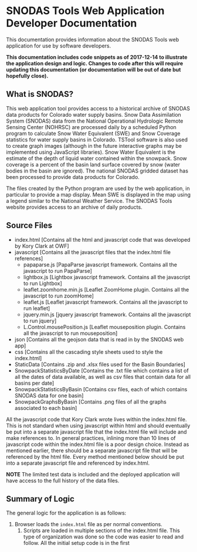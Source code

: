 # SNODAS Tools Web Application Developer Documentation

This documentation provides information about the SNODAS Tools web application for use by software developers.

**This documentation includes code snippets as of 2017-12-14 to illustrate the application design and logic.  Changes to code after this will require updating this documentation (or documentation will be out of date but hopefully close).**

## What is SNODAS? ##

This web application tool provides access to a historical archive of SNODAS data products for Colorado water supply basins. Snow Data Assimilation System (SNODAS) data from the National Operational Hydrologic Remote Sensing Center (NOHRSC) are processed daily by a scheduled Python program to calculate Snow Water Equivalent (SWE) and Snow Coverage statistics for water supply basins in Colorado.  TSTool software is also used to create graph images (although in the future interactive graphs may be implemented using JavaScript libraries). Snow Water Equivalent is the estimate of the depth of liquid water contained within the snowpack. Snow coverage is a percent of the basin land surface covered by snow (water bodies in the basin are ignored). The national SNODAS gridded dataset has been processed to provide data products for Colorado.

The files created by the Python program are used by the web application, in particular to provide a map display.  Mean SWE is displayed in the map using a legend similar to the National Weather Service. The SNODAS Tools website provides access to an archive of daily products.

## Source Files ##

* index.html [Contains all the html and javascript code that was developed by Kory Clark at OWF]
* javascript [Contains all the javascript files that the index.html file references]
    * papaparse.js [PapaParse javascript framework. Contains all the javascript to run PapaParse]
    * lightbox.js [Lightbox javascript framework. Contains all the javascript to run Lightbox]
    * leaflet.zoomhome.min.js [Leaflet ZoomHome plugin. Contains all the javascript to run zoomHome]
    * leaflet.js [Leaflet javascript framework. Contains all the javascript to run leaflet]
    * jquery.min.js [jquery javascript framework. Contains all the javascript to run jquery]
    * L.Control.mousePosition.js [Leaflet mouseposition plugin. Contains all the javascript to run mouseposition]
* json [Contains all the geojson data that is read in by the SNODAS web app]
* css [Contains all the cascading style sheets used to style the index.html]
* StaticData [Contains .zip and .xlsx files used for the Basin Boundaries]
* SnowpackStatisticsByDate [Contains the .txt file which contains a list of all the dates of data available, as well as csv files that contain data for all basins per date]
* SnowpackStatisticsByBasin [Contains csv files, each of which contains SNODAS data for one basin]
* SnowpackGraphsByBasin [Contains .png files of all the graphs associated to each basin]


All the javascript code that Kory Clark wrote lives within the index.html file. This is not standard when using javascript within html and should eventually be put into a separate javascript file that the index.html file will include and make references to. In general practices, inlining more than 10 lines of javascript code within the index.html file is a poor design choice. Instead as mentioned earlier, there should be a separate javascript file that will be referenced by the html file. Every method mentioned below should be put into a separate javascript file and referenced by index.html.

**NOTE** The limited test data is included and the deployed application will have access to the full history of the data files.

## Summary of Logic ##

The general logic for the application is as follows:

1. Browser loads the `index.html` file as per normal conventions.
	1. Scripts are loaded in multiple sections of the index.html file. This type of organization was done so the code was easier to read and follow. All the initial setup code is in the first <script> element near line 226 where the Leaflet map is created. This section also contains some of the layer styling functions that are called when creating new leaflet data layers (i.e. the basin layers that belong to the choropleth map). The next <script> element near line 486 and 538 is where all the data is read in are. This was done so that all the data that was being read in could be done so synchronously (i.e. below the Ajax sync false command).
2. Order of execution (loading data files, initializing map, etc.)
    1. Initialize Leaflet map
    2. Load the list of dates to populate the Select Date button
    3. Load the Colorado Boundary geojson file to display the boundary of Colorado
    4. Load the SnowpackStatisticsByDate csv file
    5. Load the SNODAS_CO_BasinBoundaries geojson file
    6. Merge the csv data with the geojson data and add this to the map
3. After initialization, user interacts with the application and events cause other actions, as described in this documentation
	1. Calls to updateFile() will update the layer that is displayed on the Leaflet map
	2. Calls to reload(), playSlider(), and PauseSlider() control the animation when a user enters in a range of dates to display on the Leaflet map
	3. Calls to clickOnMapItem() will update the selected basin on the map and will update the graphs associated with that basin
	4. Calls to navbarClick() will update which tab is selected on the navigational bar (i.e. About, Documentation, Data)

**NOTE** There is no general naming convention used for components or variables. The variable names were created to allow users/developers have a simple idea of what that variable is used for. Functions are not alphabetized. The data loading happens up front and then will happen in the background when a different basin or date is selected.

## Main Components ##

The SNODAS web application contains three main components within the user interface:

1. A tabbed navigation panel on the left side that contains information about what SNODAS is, the data associated with this application, and some documentation on how the data is accessed and processed within this web tool.
2. A choropleth map that is uses Leaflet. This map is generated using geojson and csv data read in using a JavaScript library called PapaParse. Users are allowed to hover over and click on certain basins in order to display the data associated with that basin.
3. The animation and graphing tools. These live on the right side of the screen and use JavaScript on the backend to display map data for selected dates, and graphs associated with selected basins.

The section below explains the initial steps/functions that are called in order to initialize this web application and display the choropleth map.

## Initial Setup ##

**NOTE** everything within this section is called on app load and should be executed as soon as the browser is loaded.

Once the SNODAS web application has been loaded in a web browser, the Leaflet map will be initialized and attached to the <div> element with the id 'mapid' near line **225**. The map initialization takes place on line **228** by instantiating a new variable called `map`:

```
var map = L.map('mapid', {zoomControl: false}).setView([38.99, -105.54], 7);
```

This line of code calls Leaflet by using the global leaflet singleton `L` and creates a map by calling the map() function that will attach to the id `mapid` **NOTE** This is the id of the div that was mentioned above. The `setView` latitude and longitude value pair is the default view the user will see (38.99,-105.54 is the lat/long for the center of Colorado). The `7` indicates the zoom level, the higher the number, the closer the map is zoomed in.  `7` displays the entire State of Colorado.

Once the `map` variable has been instantiated, a tileLayer is added to the map to provide a background (e.g. satellite, street, gray, etc). As configured, the tileLayer is provided by MapBox and is called "light".  This is done on line **228**
```
L.tileLayer('https://api.mapbox.com/styles/v1/korysam/cixur5uy7003g2sqwthpjmbxa/tiles/256/{z}/{x}/{y}?access_token=pk.eyJ1Ijoia29yeXNhbSIsImEiOiJjaXd4dDRxbTQwMXRkMm9tZzd5b3BqdTBwIn0.A2EGyNrWG2Lbbd5c-I-94w', {
    attribution: 'Map data &copy; <a href="http://openstreetmap.org">OpenStreetMap</a> contributors, <a href="http://creativecommons.org/licenses/by-sa/2.0/">CC-BY-SA</a>, Imagery &copy;<a href="http://mapbox.com">Mapbox</a>',
    maxZoom: 18
}).addTo(map);
```

In order to create a tileLayer through mapbox you must create a mapbox account and gain an access token. This allows developers to call to the MapBox API. For more information on MapBox click on the following [link](https://www.mapbox.com/help/define-access-token/).  **NOTE** This will need to be changed eventually to an Open Water Foundation or Trilynx account since Kory Clark will be leaving us here soon.**

Some of the additional plugins that are used within the SNODAS web app are the leaflet.zoomhome (which allows the developer to specify the default/home zoom options), leaflet.mousePosition (which displays the coordinates lat/lng of where the mouse is on the map in the lower right hand side of the map), and leaflet.control.scale plugins (which displays a scale in km and mi for users to measure the distance between two points). The following code is used to initialize these plugins and add them to the map. This can be near lines **237** - **258**.
```
var zoomHome = L.Control.zoleaomHome();
zoomHome.addTo(map);

L.control.mousePosition({position: 'bottomright',lngFormatter: function(num) {
    var direction = (num < 0) ? 'W' : 'E';
    var formatted = Math.abs(L.Util.formatNum(num, 3)) + 'º ' + direction;
    return formatted;
},
latFormatter: function(num) {
    var direction = (num < 0) ? 'S' : 'N';
    var formatted = Math.abs(L.Util.formatNum(num, 3)) + 'º ' + direction;
    return formatted;
}}).addTo(map);

L.control.scale({position: 'bottomright',imperial: true}).addTo(map);
```

Now skip to line **487**. This line of code sets ajax's asynchronous to false, thus being synchronous. This means that ajax requests (i.e. $.get()) will no longer be run asynchronously and will instead be run synchronously. This changes the scope of where this data can live. For example, if a developer were to use the $.get() command asynchronously, then the data's scope would only be within the $.get() function:

EX:

$.get("FILENAME",function(data){
**THE DATA WILL ONLY BE ACCESSIBLE WITHIN THIS FUNCTION**. In other words, the scope of the data variable is local to the function and not accessible globally.
}
});

Using this method for reading in data is quick and very efficient, however it poses problems when trying to access that data in later code.

The other option is to run the $.get() command synchronously by setting the async property false (look at code below).

EX:

var input;
$.get("FILENAME",function(data){
}
});
**THE DATA WILL BE ACCESSIBLE IN LATER CODE (I.E. OUTSIDE THE FUNCTION**


This allows the code to query data and set that data to global variables outside the $.get() call rather
```
$.ajaxSetup({
    async: false
});
```

On line **493** this is where the `ListOfDates.txt` file is read in using the .get() command. This will request the file from the web server and will read in the data within the file. This file contains a list of valid dates that have been generated for the SNODAS data. The following lines of code will read in the data, sort the data in descending order (i.e. the earliest date), and then adds the data to a list that is then appended to the **Select Date** button.
```
$.get("SnowpackStatisticsByDate/ListOfDates.txt",function(data)
{
    text = data.split('\n');
    /* Sort the dates in descending order (Most recent day first) */
    text.sort(function(a, b) {
        return b - a;
    });
    /* trim each element. For some reason the split keeps the newline
    delimiter. */
    for(var date in text)
    {
        text[date] = text[date].trim();
    }
    Current_Date = text[0];
    for(var index = text.length-1; index > 0; index--)
    {
        if(text[index] != "")
        {
            Latest_Date = text[index];
            break;
        }
    }
    document.getElementById('ListOfDates').appendChild(createDateList(text));
});
```

If you now skip to line **542** this is where the black boundary that outlines Colorado is read in. The data that is read can be found in the CO_boundary.geojson file. This file is read in using the `.get()` command and is added to the leaflet map using the Leaflet geojson function below:

```
L.geoJSON(data, {style: setStateBoundaryStyle}).addTo(map);
```

This line of code will call the setStateBoundaryStyle function on line **302**. This function will add a weight of 5, color of black, and fillOpacity of 0 to each data layer that is specified within the CO_boundary.geojson file.

The next few lines near lines **547** - **589** are used to read in the SNODAS data from CSV files. Again, on line **548** the .get() command is used to read in the SnowpackStatisticsByDate_<current date>.csv file. The <current date> field is specified when reading in the ListOfDates.txt file on line **506**. On line **551** PapaParse is called to read in the csv data and create an array of that data. This array of data is then assigned to the variable SNODAS_Statistics. Then on line **556** the SNODAS_Geometry variable is assigned the data being read in from the SNODAS_CO_BasinBoundaries.geojson file. This file contains data that creates the actual basin boundaries on leaflet.
```
$.getJSON("json/CO_boundary.geojson",function(data){
    L.geoJSON(data, {style: setStateBoundaryStyle}).addTo(map);
});

var SNODAS_FILE = "SnowpackStatisticsByDate/SnowpackStatisticsByDate_" + Current_Date + ".csv";
var SNODAS_Statistics;
$.get(SNODAS_FILE, function(data)
{
    SNODAS_Statistics = Papa.parse(data, { header: true, skipEmptyLines: true, quotes: true});
});


var SNODAS_Geometry = (function() {
    var result;
    $.getJSON("json/SNODAS_CO_BasinBoundaries.geojson",function(data) {
        result = data;
    }); return result;
})();

```

The next step taken is merging the geojson data with the csv data (i.e. the SNODAS_Statistics variable with the SNODAS_Geometry variable).  This is done in the following line of code.

```
geojson = L.geoJson(MergeData(SNODAS_Geometry,SNODAS_Statistics), {style: setSWELayerStyle, onEachFeature: onEachFeature}).addTo(map);
```

This line of code makes a call to the MergeData function on line **572**. At the point that this funciton is called, both files (.geojson and .csv) have already been read in. This function takes in two arrays as parameters (i.e. the geojson data array, and the csv data array) and iterates  through both arrays and add the statistics to its corresponding basin. This is done by making sure that the current SNODAS_Statistics item's local_ID matches the SNODAS_Geometry item's local_ID. If they match then each property will be added to the geojson file without affecting properties that already existed. This line of code will also call the setSWELayerStyle as well as the onEachFeature functions near lines **362** and **291**. These will set the styling of each layer as well as the mouseover, mouseout, and click events when a user mouse’s over, out or clicks on a basin within the leaflet map.

Once this line has been executed, the initial map setup should be complete and a choropleth map will be displayed.

## Navigational Panel Function Calls ##

The one and only function that is associated with the left navigational panel is the navbarClick function specified on line **183**. This function will change the class of each id to active or not-active depending on which tab was selected. It will then go through each id and set the display to none or block depending on which tab was selected. This is done in order to make sure that only information for the selected tab is displayed within the navigational panel.
```
function navbarClick(source, other, source_id)
{
    if(source.toString() == "analysis")
    {
        $('#analysisTab').removeClass('not-active');
        $('#analysisTab').addClass('active');
        $('#aboutTab').removeClass('active')
        $('#aboutTab').addClass('not-active');
        $('#dataTab').removeClass('active');
        $('#dataTab').addClass('not-active');
    }
    else if(source.toString() == "data")
    {
        $('#dataTab').removeClass('not-active');
        $('#dataTab').addClass('active');
        $('#aboutTab').removeClass('active')
        $('#aboutTab').addClass('not-active');
        $('#analysisTab').removeClass('active')
        $('#analysisTab').addClass('not-active');
                        }
    else if(source.toString() == "about")
    {
        $('#aboutTab').removeClass('not-active')
        $('#aboutTab').addClass('active');
        $('#dataTab').removeClass('active');
        $('#dataTab').addClass('not-active');
        $('#analysisTab').removeClass('active')
        $('#analysisTab').addClass('not-active');
    }
    for(var index in other)
    {
        document.getElementById(other[index]).style.display = "none";
    }
    document.getElementById(source).style.display = "block";
}
```

## Select Date Function Calls ##

This button can be found on the right hand side of the web application tool. It lives within the navigational panel on the right of the screen next to the map.

When a user selects a new date using the **Select Date** button, this function will be called. It will get the date selected and update the data to the current date selected. It will then call the MergeData and the map will display the new choropleth data.
The following function is on line **595**.
```
function updateFile(file)
{
    var FileName = file.toString();
    FileName = FileName.substr(0,4) + "-" + FileName.substr(4,2) + "-" + FileName.substr(6,2);
    file = "SnowpackStatisticsByDate/SnowpackStatisticsByDate_" + file + ".csv";
    d3.selectAll("#FileDate").text(" " + FileName);
    geojson.clearLayers();

    $.get(file, function(data) {
        data_array = Papa.parse(data, { header: true, skipEmptyLines: true});
    });
    geojson.addData(MergeData(SNODAS_Geometry,data_array));
}
```

## Animation Function Calls ##

The following functions are used to run the animation when a user wants to see data associated with a range of dates. The reload() function will clear the interval created in the PlaySlider (i.e. stop the timer from changing the data), set the iterations to zero, updated the startdate to the original startdate (i.e. the beginning date) and will then call the PlaySlider() function to restart the animation.

The PlaySlider() function will check if the animation has completed. If it has then it will return false and stop the animation from running. If it hasn't it will then check if the iterations variable equals zero. If that is true the original startdate will be instantiated to the date the animation was set to by the user (i.e. the startdate specified). This function will also check a boolean called has_reset. This variable is instantiated to true and will be changed later in the PlaySlider() function to false. The reasoning behind this is to know if a user has clicked the reset button. If this boolean was not used within the code and a user were to click on the reset button, and then start the animation again, the animation would start playing from the wrong date (i.e. the startdate variable would never get updated to the original startdate that was specified by the user).

If the has_reset variable is set to true, the PlaySlider() function will then change the data on an interval (similar to a timer). Every X amount of seconds the animation will updated the map with a new date's data.

The PauseSlider() will clear the interval thus stopping the interval from running.


updateSliderMin_Max is called whenever the animation submit button is selected. It will update the min and max value of the range animation element. This then also creates tick marks on the slidebar by an increment of one.


```
var RangeDates = new Array();
var range_size, startdate, interval, step, original_startdate;
var has_complete = false;
var has_reset = true;
var iterations = 0;


/* This is the function the reset button calls. This will reset the
range to the beginning date (startdate) and will update certain booleans
so the animation can run properly */
function reload()
{
    clearInterval(interval);
    iterations = 0;
    startdate = original_startdate;
    document.getElementById("dateSlider").value = text.indexOf(startdate);
    showValue(startdate);
    has_complete = false;
    has_reset = true;
    PlaySlider();
}
/* This function is in charge of playing/running the animation
slider. It will progress through an array of dates that the
user inputted (startdate to enddate). Once it has reached the
end the user must click the reset button in order to play the
animation again. */
function PlaySlider()
{
    if(has_complete == true)
    {
        return false;
    }
    if(iterations == 0)
    {
        original_startdate = startdate;
    }
    if(has_reset == true)
    {
        has_reset = false;
        interval = setInterval(function(){
        if(iterations % step == 0)
        {
            document.getElementById("dateSlider").value = text.indexOf(startdate);
            showValue(startdate.toString());
        }
        iterations++;
        if(startdate == RangeDates[RangeDates.length-1])
        {
            has_complete = true;
            clearInterval(interval);
            iterations = 0;
            return false;
        }
        startdate = RangeDates[iterations];
        },875/step);
    }
}

/* This function is called by the animation pause button. When the pause button
is clicked, it wil clear the interval that is created in the PlaySlider() function.
The interval variable is a timing events. This interval allows execution of code at
a specified time interval. This is what pauses the animation */
function PauseSlider()
{
    clearInterval(interval);
    has_reset = true;
}

/* The ShowValue function is called in order to display the current date
the animation is on. This function will grab the span element with id='range'
and update it's innerHTML value to equal the current date in the format
YYYY-MM-DD. */
function showValue(newValue)
{
    document.getElementById("range").innerHTML = newValue.substr(0,4) + "-" + newValue.substr(4,2) + "-" + newValue.substr(6,2);
    updateFile(newValue);
}

function updateSliderMin_Max(startdate,enddate,scale)
{
    if(scale == "")
    {
        scale = 1;
    }
    iterations = 0;
    has_complete = false;
    has_reset = true;
    clearInterval(interval);
    RangeDates = [];
    has_reset = true;
    /* If the startdate string matches the format YYYY-MM-DD,
    then the startdate will be updated to match the format
    YYYYMMDD. This is neccessary when calling the updateFile() function. */
    if(startdate.match(/^\d{4}\-\d{1,2}\-\d{1,2}$/))
    {
        startdate = startdate.replace("-","");
        startdate = startdate.replace("-","");
    }
    /* If the enddate string matches the format YYYY-MM-DD,
    then the enddate will be updated to match the format
    YYYYMMDD. This is neccessary when calling the updateFile() function. */
    if(enddate.match(/^\d{4}\-\d{1,2}\-\d{1,2}$/))
    {
        enddate = enddate.replace("-","");
        enddate = enddate.replace("-","");
    }

    step = scale;
    this.startdate = startdate;
    range_size = (enddate - startdate) + 1;
    /* Call updateFile() function to update the current layer displaying on
    the leaflet map. */
    updateFile(startdate);



    /* The below code grabs the span with id "range" and updates the innerhtml to display the
    current layers date. It will display below the range animation as YYYY-MM-DD. */
    document.getElementById("range").innerHTML = startdate.substr(0,4) + "-" + startdate.substr(4,2) + "-" + startdate.substr(6,2);

    /* datalist is an element that will contain multiple option elements
    that each contain a date specified in the RangeDates array. */
    var datalist = document.getElementById('datalist');

    /* Populate the RangeDates array to contain the dates specified
    within the range the user inputted. For example, if the user wanted the range
    2017-03-01 to 2017-03-05, the RangeDates array would contain the following dates:
    2017-03-01, 2017-03-02, 2017-03-03,2017-03-04, 2017-03-05. Also resort the array of
    dates to be in ascending order. This is so the animation range bar will not act in reverse.*/
    text.sort(function(a, b) {
        return a - b;
    });
    var start_index = text.indexOf(startdate);
    var end_index = text.indexOf(enddate);

    /* The below document.getElementById() code will update the ranges min,
    max, value, and step values. This is what controls the animation range
    and step size. The min value is the "startdate", the max value is the "enddate",
    the scale is the increment days integer. */
    document.getElementById("dateSlider").min = start_index;
    document.getElementById("dateSlider").value = start_index;
    document.getElementById("dateSlider").max = end_index;

    for(start_index; start_index <= end_index; start_index++)
    {
        RangeDates.push(text[start_index]);
        var option = document.createElement('option');
        option.appendChild(document.createTextNode(start_index));
        document.getElementById('datalist').appendChild(option);
    }
}
```

## Select Basin Function Calls ##

A basin can be selected either by clicking on the map or selecting from the basin list on the right side of the application.

When a user selects a basin using the 'Select Basin' button, this function will be called. The LOCAL_ID of the basin selected will be passed in and the layer will then get updated to highlight which basin was selected on the map. The function will then update all the sources of each Plot by calling the SetSNODASPlot() function located on line **1024**.

SetSNODASPlot is called whenever a basin is clicked. Once clicked this function will recieve the LOCAL_ID of that basin and then update the SNDOAS Plots image section with the proper plot graph. This will then get updated everytime a new basin is selected.

```
function clickOnMapItem(Local_ID) {
  if(basin_selected)
  {
  var old_layer = geojson.getLayer(old_basin);
  old_layer.feature.properties.hasBeenSelected = false;
  old_layer.fireEvent('mouseout');
  }
  var id = Local_ID;
  old_basin = Local_ID;
  //get target layer by it's id
  var layer = geojson.getLayer(id);
  //fire event 'click' on target layer
  layer.fireEvent('mouseover');
  layer.feature.properties.hasBeenSelected = true;
  SetSNODASPlot(Local_ID);
  // select_basin_call = true;
  basin_selected = true;
  }
```

```
function SetSNODASPlot(name)
{
    document.getElementById("button_one").disabled = false;
    document.getElementById("button_two").disabled = false;
    document.getElementById("button_three").disabled = false;
    document.getElementById("button_four").disabled = false;
    document.getElementById("button_five").disabled = false;
    document.getElementById("button_six").disabled = false;
    document.getElementById("button_seven").disabled = false;


    document.getElementById("Basin_SnowCover_img").src = "SnowpackGraphsByBasin/" + name + "-SNODAS-SnowCover.png";
    document.getElementById("close-button-snowcover").innerHTML = "Click anywhere to close graph view"

    document.getElementById("Basin_SWE_img").src = "SnowpackGraphsByBasin/" + name + "-SNODAS-SWE.png";
    document.getElementById("close-button-swe").innerHTML = "Click anywhere to close graph view";

    document.getElementById("Basin_SWE_Volume_img").src = "SnowpackGraphsByBasin/" + name + "-SNODAS-SWE-Volume.png";
    document.getElementById("close-button-swe-volume").innerHTML = "Click anywhere to close graph view";

    document.getElementById("Basin_SWE_Upstream_Total_img").src = "SnowpackGraphsByBasin/" + name + "-UpstreamTotal-SNODAS-SWE-Volume.png";
    document.getElementById("close-button-swe-upstream-total").innerHTML = "Click anywhere to close graph view";

    document.getElementById("Basin_SWE_Upstream_Cumulative_img").src = "SnowpackGraphsByBasin/" + name + "-UpstreamTotal-SNODAS-SWE-Volume-Gain-Cumulative.png";
    document.getElementById("close-button-swe-upstream-cumulative").innerHTML = "Click anywhere to close graph view";

    document.getElementById("Basin_Swe_Volume_1WeekChange_img").src = "SnowpackGraphsByBasin/" + name + "-SNODAS-SWE-Volume-1WeekChange.png";
    document.getElementById("close-button-swe-volume-change").innerHTML = "Click anywhere to close graph view";

    document.getElementById("Basin_Swe_Volume_Gain_img").src = "SnowpackGraphsByBasin/" + name + "-SNODAS-SWE-Volume-Gain-Cumulative.png";
    document.getElementById("close-button-swe-volume-gain").innerHTML = "Click anywhere to close graph view";

    document.getElementById("BasinID").innerHTML = "Selected Basin ID: " + name;
    document.getElementById("BasinName").innerHTML = "Basin Name: " + getBasinName(name);

}
```

### Display Graph Buttons

When a user clicks on one of the seven buttons to display a graph specific to a basin (i.e. SNODAS Snow Cover Graph, SWE Graph, SWE Volume Graph, Upstream Total Volume Graph, SWE 1 Week Change Graph, Volume Gain, Cumulative Graph, and SWE Upstream Total Volume Gain, Cumulative Graph), the clickOnMapItem() function is called. This function call is specified within the createBasinList() function. As you can see below, this function creates a list of link elements (i.e. <a></a>). Each link element will have an attribute called 'onClick' that is set to call the clickOnMapItem() function with a string that contains the local id of the selected basin. Once a basin has been selected either using the 'Select Basin' button or clicking on a basin within the map, the clickOnMapItem function will be called on the selected basin.

```
function createBasinList()
{
    /* SORT Snodas_Geometry by local name and local id in ascending order A to Z */
    SNODAS_Geometry.features.sort(function(a,b){
        if (a["properties"]["LOCAL_NAME"].toLowerCase() < b["properties"]["LOCAL_NAME"].toLowerCase()) return -1;
        if (a["properties"]["LOCAL_NAME"].toLowerCase() > b["properties"]["LOCAL_NAME"].toLowerCase()) return 1;
        if (a["properties"]["LOCAL_NAME"].toLowerCase() == b["properties"]["LOCAL_NAME"].toLowerCase())
        {
            if (a["properties"]["LOCAL_ID"].toLowerCase() < b["properties"]["LOCAL_ID"].toLowerCase()) return -1;
            if (a["properties"]["LOCAL_ID"].toLowerCase() > b["properties"]["LOCAL_ID"].toLowerCase()) return 1;
            return
        }
        return 0;
    });
    var list = document.createElement('span');
    for(var index in SNODAS_Geometry.features)
    {
        // var li = document.createElement('li');
        var a = document.createElement('a');
        a.setAttribute("href","#");
        a.setAttribute("onclick",'clickOnMapItem(' + '"' + SNODAS_Geometry.features[index]["properties"]["LOCAL_ID"] + '");');
        a.setAttribute("style","font-size: 14px;");
        var basin = document.createTextNode(SNODAS_Geometry.features[index]["properties"]["LOCAL_NAME"] + " (" + SNODAS_Geometry.features[index]["properties"]["LOCAL_ID"] + ")");
        a.appendChild(basin);
        list.appendChild(a);
    }
    return list;
}
```
